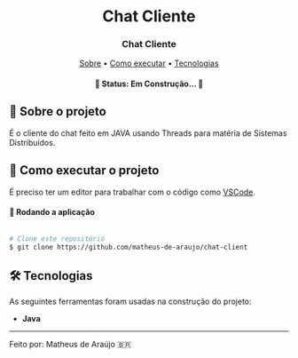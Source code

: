 <h1 align="center" font-weight:bold>
   Chat Cliente
</h1>

<h3 align="center">
    Chat Cliente
</h3>

<p align="center">
	<a href="#-sobre-o-projeto">Sobre</a> •
 	<a href="#-como-executar-o-projeto">Como executar</a> • 
  <a href="#-tecnologias">Tecnologias</a>
</p>

<h4 align="center"> 
	🚧  Status: Em Construção... 🚧
</h4>

## :pencil: Sobre o projeto
É o cliente do chat feito em JAVA usando Threads para matéria de Sistemas Distribuídos.
	 
## 🚀 Como executar o projeto

É preciso ter um editor para trabalhar com o código como [VSCode](https://code.visualstudio.com/).

#### 🧭 Rodando a aplicação

```bash

# Clone este repositório
$ git clone https://github.com/matheus-de-araujo/chat-client

```

## 🛠 Tecnologias

As seguintes ferramentas foram usadas na construção do projeto:

- **Java**

---

Feito por: Matheus de Araújo 🇧🇷

